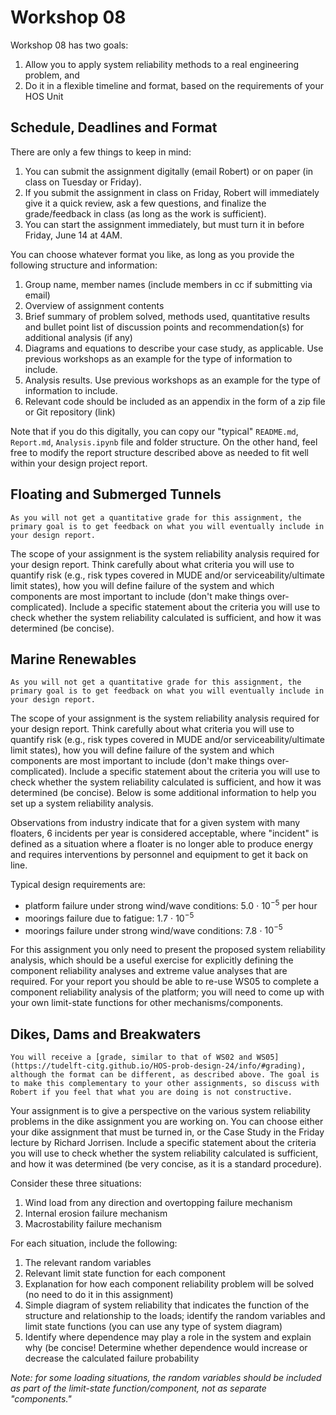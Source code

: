 # Workshop 08

Workshop 08 has two goals:
1. Allow you to apply system reliability methods to a real engineering problem, and
2. Do it in a flexible timeline and format, based on the requirements of your HOS Unit

## Schedule, Deadlines and Format

There are only a few things to keep in mind:
1. You can submit the assignment digitally (email Robert) or on paper (in class on Tuesday or Friday).
2. If you submit the assignment in class on Friday, Robert will immediately give it a quick review, ask a few questions, and finalize the grade/feedback in class (as long as the work is sufficient).
3. You can start the assignment immediately, but must turn it in before Friday, June 14 at 4AM.

You can choose whatever format you like, as long as you provide the following structure and information:
1. Group name, member names (include members in cc if submitting via email)
2. Overview of assignment contents
3. Brief summary of problem solved, methods used, quantitative results and bullet point list of discussion points and recommendation(s) for additional analysis (if any)
4. Diagrams and equations to describe your case study, as applicable. Use previous workshops as an example for the type of information to include.
5. Analysis results. Use previous workshops as an example for the type of information to include.
6. Relevant code should be included as an appendix in the form of a zip file or Git repository (link)

Note that if you do this digitally, you can copy our "typical" `README.md`, `Report.md`, `Analysis.ipynb` file and folder structure. On the other hand, feel free to modify the report structure described above as needed to fit well within your design project report.

## Floating and Submerged Tunnels

```{note}
As you will not get a quantitative grade for this assignment, the primary goal is to get feedback on what you will eventually include in your design report.
```

The scope of your assignment is the system reliability analysis required for your design report. Think carefully about what criteria you will use to quantify risk (e.g., risk types covered in MUDE and/or serviceability/ultimate limit states), how you will define failure of the system and which components are most important to include (don't make things over-complicated). Include a specific statement about the criteria you will use to check whether the system reliability calculated is sufficient, and how it was determined (be concise).

## Marine Renewables

```{note}
As you will not get a quantitative grade for this assignment, the primary goal is to get feedback on what you will eventually include in your design report.
```

The scope of your assignment is the system reliability analysis required for your design report. Think carefully about what criteria you will use to quantify risk (e.g., risk types covered in MUDE and/or serviceability/ultimate limit states), how you will define failure of the system and which components are most important to include (don't make things over-complicated). Include a specific statement about the criteria you will use to check whether the system reliability calculated is sufficient, and how it was determined (be concise). Below is some additional information to help you set up a system reliability analysis.

Observations from industry indicate that for a given system with many floaters, 6 incidents per year is considered acceptable, where "incident" is defined as a situation where a floater is no longer able to produce energy and requires interventions by personnel and equipment to get it back on line.

Typical design requirements are:
- platform failure under strong wind/wave conditions: 5.0 $\cdot$ $10^{-5}$ per hour
- moorings failure due to fatigue: 1.7 $\cdot$ $10^{-5}$
- moorings failure under strong wind/wave conditions: 7.8 $\cdot$ $10^{-5}$

For this assignment you only need to present the proposed system reliability analysis, which should be a useful exercise for explicitly defining the component reliability analyses and extreme value analyses that are required. For your report you should be able to re-use WS05 to complete a component reliability analysis of the platform; you will need to come up with your own limit-state functions for other mechanisms/components.

## Dikes, Dams and Breakwaters

```{note}
You will receive a [grade, similar to that of WS02 and WS05](https://tudelft-citg.github.io/HOS-prob-design-24/info/#grading), although the format can be different, as described above. The goal is to make this complementary to your other assignments, so discuss with Robert if you feel that what you are doing is not constructive.
```

Your assignment is to give a perspective on the various system reliability problems in the dike assignment you are working on. You can choose either your dike assignment that must be turned in, or the Case Study in the Friday lecture by Richard Jorrisen. Include a specific statement about the criteria you will use to check whether the system reliability calculated is sufficient, and how it was determined (be very concise, as it is a standard procedure).

Consider these three situations:
1. Wind load from any direction and overtopping failure mechanism
2. Internal erosion failure mechanism
3. Macrostability failure mechanism

For each situation, include the following:
1. The relevant random variables
2. Relevant limit state function for each component
3. Explanation for how each component reliability problem will be solved (no need to do it in this assignment)
4. Simple diagram of system reliability that indicates the function of the structure and relationship to the loads; identify the random variables and limit state functions (you can use any type of system diagram)
5. Identify where dependence may play a role in the system and explain why (be concise! Determine whether dependence would increase or decrease the calculated failure probability

_Note: for some loading situations, the random variables should be included as part of the limit-state function/component, not as separate "components."_